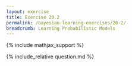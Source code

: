 ```yaml
---
layout: exercise
title: Exercise 20.2
permalink: /bayesian-learning-exercises/20-2/
breadcrumb: Learning Probabilistic Models
---
```


{% include mathjax_support %}

<div><i class="arrow-up loader" data-chapter="bayesian-learning-exercises" data-exercise="ex_2" data-rating="0"></i></div>
{% include_relative question.md %}
